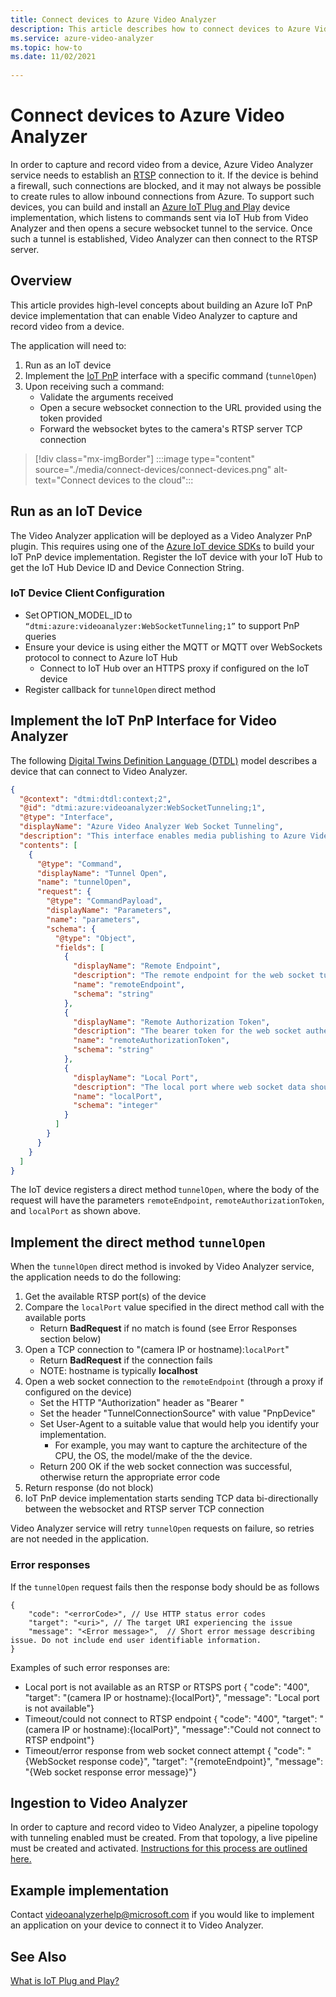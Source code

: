 ```yaml
---
title: Connect devices to Azure Video Analyzer
description: This article describes how to connect devices to Azure Video Analyzer
ms.service: azure-video-analyzer
ms.topic: how-to
ms.date: 11/02/2021 
 
---
```

# Connect devices to Azure Video Analyzer

In order to capture and record video from a device, Azure Video Analyzer service needs to establish an [RTSP](terminology.md#rtsp) connection to it. If the device is behind a firewall, such connections are blocked, and it may not always be possible to create rules to allow inbound connections from Azure. To support such devices, you can build and install an [Azure IoT Plug and Play](../../iot-develop/overview-iot-plug-and-play.md) device implementation, which listens to commands sent via IoT Hub from Video Analyzer and then opens a secure websocket tunnel to the service. Once such a tunnel is established, Video Analyzer can then connect to the RTSP server.

## Overview 

This article provides high-level concepts about building an Azure IoT PnP device implementation that can enable Video Analyzer to capture and record video from a device. 

The application will need to: 

1. Run as an IoT device 
1. Implement the [IoT PnP](../../iot-develop/overview-iot-plug-and-play.md) interface with a specific command (`tunnelOpen`) 
1. Upon receiving such a command: 
   * Validate the arguments received 
   * Open a secure websocket connection to the URL provided using the token provided
   * Forward the websocket bytes to the camera's RTSP server TCP connection

> [!div class="mx-imgBorder"]
> :::image type="content" source="./media/connect-devices/connect-devices.png" alt-text="Connect devices to the cloud":::

## Run as an IoT Device 

The Video Analyzer application will be deployed as a Video Analyzer PnP plugin. This requires using one of the [Azure IoT device SDKs](../../iot-develop/libraries-sdks.md#device-sdks) to build your IoT PnP device implementation. Register the IoT device with your IoT Hub to get the IoT Hub Device ID and Device Connection String.

### IoT Device Client Configuration

* Set OPTION_MODEL_ID to `“dtmi:azure:videoanalyzer:WebSocketTunneling;1”` to support PnP queries  
* Ensure your device is using either the MQTT or MQTT over WebSockets protocol to connect to Azure IoT Hub 
    * Connect to IoT Hub over an HTTPS proxy if configured on the IoT device  
* Register callback for `tunnelOpen` direct method 

## Implement the IoT PnP Interface for Video Analyzer

The following [Digital Twins Definition Language (DTDL)](https://github.com/Azure/opendigitaltwins-dtdl) model describes a device that can connect to Video Analyzer.

```json
{
  "@context": "dtmi:dtdl:context;2",
  "@id": "dtmi:azure:videoanalyzer:WebSocketTunneling;1",
  "@type": "Interface",
  "displayName": "Azure Video Analyzer Web Socket Tunneling",
  "description": "This interface enables media publishing to Azure Video Analyzer service from a RTSP compatible device which is located behind a firewall or NAT device.",
  "contents": [
    {
      "@type": "Command",
      "displayName": "Tunnel Open",
      "name": "tunnelOpen",
      "request": {
        "@type": "CommandPayload",
        "displayName": "Parameters",
        "name": "parameters",
        "schema": {
          "@type": "Object",
          "fields": [
            {
              "displayName": "Remote Endpoint",
              "description": "The remote endpoint for the web socket tunnel.",
              "name": "remoteEndpoint",
              "schema": "string"
            },
            {
              "displayName": "Remote Authorization Token",
              "description": "The bearer token for the web socket authentication.",
              "name": "remoteAuthorizationToken",
              "schema": "string"
            },
            {
              "displayName": "Local Port",
              "description": "The local port where web socket data should be tunneled to.",
              "name": "localPort",
              "schema": "integer"
            }
          ]
        }
      }
    }
  ]
}
```

The IoT device registers a direct method `tunnelOpen`, where the body of the request will have the parameters `remoteEndpoint`, `remoteAuthorizationToken`, and `localPort` as shown above.

## Implement the direct method `tunnelOpen`
When the `tunnelOpen` direct method is invoked by Video Analyzer service, the application needs to do the following:

1. Get the available RTSP port(s) of the device
1. Compare the `localPort` value specified in the direct method call with the available ports
   * Return **BadRequest** if no match is found (see Error Responses section below)
1. Open a TCP connection to "(camera IP or hostname):`localPort`"
   * Return **BadRequest** if the connection fails
   * NOTE: hostname is typically **localhost**
1. Open a web socket connection to the `remoteEndpoint` (through a proxy if configured on the device)
   * Set the HTTP "Authorization" header as "Bearer <remoteAuthorizationToken>"
   * Set the header "TunnelConnectionSource" with value "PnpDevice"
   * Set User-Agent to a suitable value that would help you identify your implementation. 
      * For example, you may want to capture the architecture of the CPU, the OS, the model/make of the the device.
   * Return 200 OK if the web socket connection was successful, otherwise return the appropriate error code
1. Return response (do not block)
1. IoT PnP device implementation starts sending TCP data bi-directionally between the websocket and RTSP server TCP connection

Video Analyzer service will retry `tunnelOpen` requests on failure, so retries are not needed in the application.

### Error responses
If the `tunnelOpen` request fails then the response body should be as follows

```
{
    "code": "<errorCode>", // Use HTTP status error codes
    "target": "<uri>", // The target URI experiencing the issue
    "message": "<Error message>",  // Short error message describing issue. Do not include end user identifiable information.
}
```
Examples of such error responses are:

* Local port is not available as an RTSP or RTSPS port
{ "code": "400", "target": "(camera IP or hostname):{localPort}", "message": "Local port is not available"}
* Timeout/could not connect to RTSP endpoint
{ "code": "400", "target": "(camera IP or hostname):{localPort}", "message":"Could not connect to RTSP endpoint"}
*	Timeout/error response from web socket connect attempt
{ "code": "{WebSocket response code}", "target": "{remoteEndpoint}", "message": "{Web socket response error message}"}


## Ingestion to Video Analyzer
In order to capture and record video to Video Analyzer, a pipeline topology with tunneling enabled must be created. From that topology, a live pipeline must be created and activated. [Instructions for this process are outlined here.](cloud/use-remote-device-adapter.md#create-pipeline-topology-in-the-cloud)

 
## Example implementation
Contact videoanalyzerhelp@microsoft.com if you would like to implement an application on your device to connect it to Video Analyzer.

## See Also 

[What is IoT Plug and Play?](../../iot-develop/overview-iot-plug-and-play.md)
